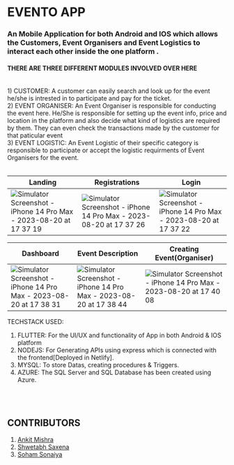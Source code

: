 # EVENTO APP

### An Mobile Application for both Android and IOS which allows the Customers, Event Organisers and Event Logistics to interact each other inside the one platform .

#### THERE ARE THREE DIFFERENT MODULES INVOLVED OVER HERE
<br>
1) CUSTOMER: A customer can easily search and look up for the event he/she is intrested in to participate and pay for the ticket.
<br>
2) EVENT ORGANISER: An Event Organiser is responsible for conducting the event here. He/She is responsible for setting up the event info, price and location in the platform and also decide what kind of logistics are required by them. They can even check the transactions made by the customer for that paticular event
<br>
3) EVENT LOGISTIC: An Event Logistic of their specific category is responsible to participate or accept the logistic requirments of Event Organisers for the event.
<br>
<br>

| Landing                             | Registrations                       | Login                                   |
| ----------------------------------- | ----------------------------------- | ------------------------------------------- |
| ![Simulator Screenshot - iPhone 14 Pro Max - 2023-08-20 at 17 37 19](https://github.com/ankitmishra1201/evento_app/assets/75842497/a8bec338-8270-458f-b28b-a3fc7008448e) | ![Simulator Screenshot - iPhone 14 Pro Max - 2023-08-20 at 17 37 26](https://github.com/ankitmishra1201/evento_app/assets/75842497/97337a7a-96a4-4ad6-a95f-d00863665925)| ![Simulator Screenshot - iPhone 14 Pro Max - 2023-08-20 at 17 37 22](https://github.com/ankitmishra1201/evento_app/assets/75842497/8781db19-02bd-491a-820b-af6592efa526)

| Dashboard                             | Event Description                       | Creating Event(Organiser)                              |
| ----------------------------------- | ----------------------------------- | ------------------------------------------- |
| ![Simulator Screenshot - iPhone 14 Pro Max - 2023-08-20 at 17 38 31](https://github.com/ankitmishra1201/evento_app/assets/75842497/16ebdb6a-8959-49ca-964b-079d191a05b4) | ![Simulator Screenshot - iPhone 14 Pro Max - 2023-08-20 at 17 38 44](https://github.com/ankitmishra1201/evento_app/assets/75842497/3637e76b-7f9b-4799-9faf-dc3b668759cb)| ![Simulator Screenshot - iPhone 14 Pro Max - 2023-08-20 at 17 40 08](https://github.com/ankitmishra1201/evento_app/assets/75842497/aabe9200-9bd3-476b-9953-42b80f9505c4)



TECHSTACK  USED:
<br>
1) FLUTTER: For the UI/UX and functionality of App in both Android & IOS platform
2) NODEJS: For Generating APIs using express which is connected with the frontend[Deployed in Netlify].
3) MYSQL: To store Datas, creating procedures & Triggers.
4) AZURE: The SQL Server and SQL Database has been created using Azure.
<br>
<br>

## CONTRIBUTORS
1) [Ankit Mishra](https://github.com/ankitmishra1201     "Ankit Mishra's Github")
2) [Shwetabh Saxena](https://github.com/shwetabhsaxena-manipal "Shwetabh Saxena's Github")
3) [Soham Sonaiya](https://github.com/sohamsonaiya "Soham Sonaiya's Github")
